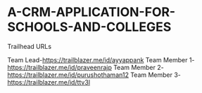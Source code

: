 # A-CRM-APPLICATION-FOR-SCHOOLS-AND-COLLEGES

Trailhead URLs

Team Lead-https://trailblazer.me/id/ayyappank
Team Member 1- https://trailblazer.me/id/praveenrajp
Team Member 2-https://trailblazer.me/id/purushothaman12
Team Member 3-https://trailblazer.me/id/ttv3l
